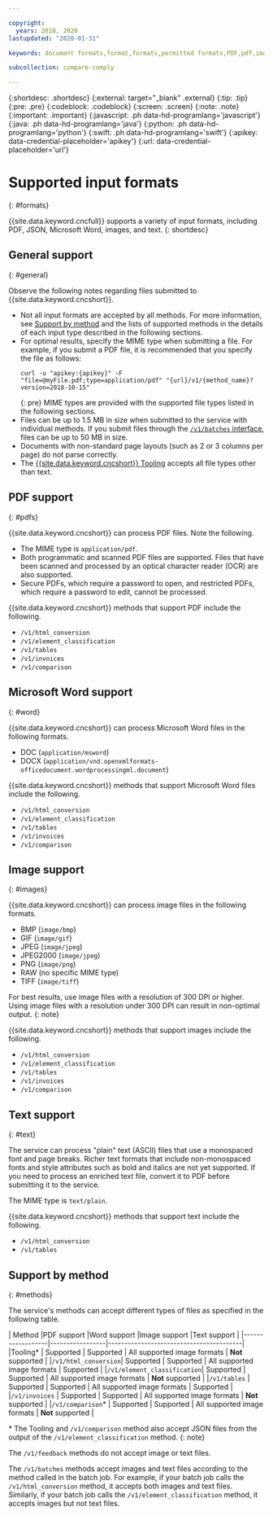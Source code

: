 ```yaml
---

copyright:
  years: 2018, 2020
lastupdated: "2020-01-31"

keywords: document formats,format,formats,permitted formats,PDF,pdf,image,images,text,Word

subcollection: compare-comply

---
```


{:shortdesc: .shortdesc}
{:external: target="_blank" .external}
{:tip: .tip}
{:pre: .pre}
{:codeblock: .codeblock}
{:screen: .screen}
{:note: .note}
{:important: .important}
{:javascript: .ph data-hd-programlang='javascript'}
{:java: .ph data-hd-programlang='java'}
{:python: .ph data-hd-programlang='python'}
{:swift: .ph data-hd-programlang='swift'}
{:apikey: data-credential-placeholder='apikey'}
{:url: data-credential-placeholder='url'}

# Supported input formats
{: #formats}

{{site.data.keyword.cncfull}} supports a variety of input formats, including PDF, JSON, Microsoft Word, images, and text.
{: shortdesc}

## General support
{: #general}

Observe the following notes regarding files submitted to {{site.data.keyword.cncshort}}.

  - Not all input formats are accepted by all methods. For more information, see [Support by method](/docs/compare-comply?topic=compare-comply-formats#methods) and the lists of supported methods in the details of each input type described in the following sections.
  - For optimal results, specify the MIME type when submitting a file. For example, if you submit a PDF file, it is recommended that you specify the file as follows:
     ```
     curl -u "apikey:{apikey}" -F "file=@myFile.pdf;type=application/pdf" "{url}/v1/{method_name}?version=2018-10-15"
     ```
     {: pre}
    MIME types are provided with the supported file types listed in the following sections.
  - Files can be up to 1.5 MB in size when submitted to the service with individual methods. If you submit files through the [`/v1/batches` interface](/docs/compare-comply?topic=compare-comply-batching), files can be up to 50 MB in size.
  - Documents with non-standard page layouts (such as 2 or 3 columns per page) do not parse correctly.
  - The [{{site.data.keyword.cncshort}} Tooling](/docs/compare-comply?topic=compare-comply-using_tool) accepts all file types other than text.
  
## PDF support
{: #pdfs}

{{site.data.keyword.cncshort}} can process PDF files. Note the following.

  - The MIME type is `application/pdf`.
  - Both programmatic and scanned PDF files are supported. Files that have been scanned and processed by an optical character reader (OCR) are also supported.
  - Secure PDFs, which require a password to open, and restricted PDFs, which require a password to edit, cannot be processed.
  
{{site.data.keyword.cncshort}} methods that support PDF include the following.

  - `/v1/html_conversion`
  - `/v1/element_classification`
  - `/v1/tables`
  - `/v1/invoices`
  - `/v1/comparison`

## Microsoft Word support
{: #word}

{{site.data.keyword.cncshort}} can process Microsoft Word files in the following formats.
  - DOC (`application/msword`)
  - DOCX (`application/vnd.openxmlformats-officedocument.wordprocessingml.document`)
  
{{site.data.keyword.cncshort}} methods that support Microsoft Word files include the following.

  - `/v1/html_conversion`
  - `/v1/element_classification`
  - `/v1/tables`
  - `/v1/invoices`
  - `/v1/comparison`

## Image support
{: #images}

{{site.data.keyword.cncshort}} can process image files in the following formats.

  - BMP (`image/bmp`)
  - GIF (`image/gif`)
  - JPEG (`image/jpeg`)
  - JPEG2000 (`image/jpeg`)
  - PNG (`image/png`)
  - RAW (no specific MIME type)
  - TIFF (`image/tiff`)

For best results, use image files with a resolution of 300 DPI or higher. Using image files with a resolution under 300 DPI can result in non-optimal output.
{: note}

{{site.data.keyword.cncshort}} methods that support images include the following.

  - `/v1/html_conversion`
  - `/v1/element_classification`
  - `/v1/tables`
  - `/v1/invoices`
  - `/v1/comparison`
  
## Text support
{: #text}

The service can process "plain" text (ASCII) files that use a monospaced font and page breaks. Richer text formats that include non-monospaced fonts and style attributes such as bold and italics are not yet supported. If you need to process an enriched text file, convert it to PDF before submitting it to the service.

The MIME type is `text/plain`.

{{site.data.keyword.cncshort}} methods that support text include the following.

  - `/v1/html_conversion`
  - `/v1/tables`

## Support by method
{: #methods}

The service's methods can accept different types of files as specified in the following table.

| Method           |PDF support   |Word support     |Image support        |Text support    |
|------------------|-----------------|-----------------------------------------|
|Tooling*           | Supported    | Supported | All supported image formats | **Not** supported |
|`/v1/html_conversion`| Supported | Supported | All supported image formats | Supported |
|`/v1/element_classification`| Supported | Supported | All supported image formats | **Not** supported |
|`/v1/tables`      | Supported | Supported | All supported image formats | Supported |
|`/v1/invoices`    | Supported | Supported | All supported image formats | **Not** supported |
|`/v1/comparison`* | Supported | Supported | All supported image formats | **Not** supported |

\* The Tooling and `/v1/comparison` method also accept JSON files from the output of the `/v1/element_classification` method.
{: note}

The `/v1/feedback` methods do not accept image or text files. 

The `/v1/batches` methods accept images and text files according to the method called in the batch job. For example, if your batch job calls the `/v1/html_conversion` method, it accepts both images and text files. Similarly, if your batch job calls the `/v1/element_classification` method, it accepts images but not text files.

